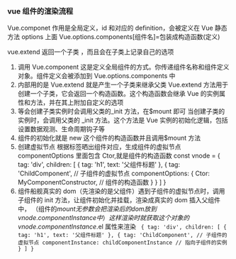 ### vue 组件的渲染流程

Vue.componet 作用是全局定义，id 和对应的 definition，会被定义在 Vue 静态方法 options 上面
Vue.options.components[组件名]=包装成构造函数(定义)

vue.extend 返回一个子类 ，而且会在子类上记录自己的选项

1. 调用 Vue.component
   这是定义全局组件的方式。你传递组件名称和组件定义对象。组件定义会被添加到 Vue.options.components 中
2. 内部用的是 Vue.extend 就是产生一个子类来继承父类
   Vue.extend 方法用于创建一个子类，它会返回一个构造函数。这个构造函数会继承 Vue 的实例属性和方法，并在其上附加自定义的选项
3. 等会创建子类实例时会调用父类的\_init 方法，在$mount 即可
   当创建子类的实例时，会调用父类的 \_init 方法。这个方法是 Vue 实例的初始化逻辑，包括设置数据观测、生命周期钩子等
4. 组件的初始化就是 new 这个组件的构造函数并且调用$mount 方法
5. 创建虚拟节点 根据标签晒出组件对应，生成组件的虚拟节点 componentOptions 里面包含 Ctor,就是组件的构造函数
const vnode = {
  tag: 'div',
  children: [
    { tag: 'h1', text: '父组件标题' },
    {
      tag: 'ChildComponent', // 子组件的虚拟节点
      componentOptions: {
        Ctor: MyComponentConstructor, // 组件的构造函数
      }
    }
  ]
}
6. 组件船舰真实的 dom（先渲染的是父组件）遇到子组件的虚拟节点时，调用子组件的 init 方法，让组件初始化并挂载，渲染成真实的 dom 插入父组件中，
   （组件的$mount无参数会把渲染后的dom放到 vnode.componentInstance 中）这样渲染时就 获取这个对象的vnode.componentInstance.$el 属性来渲染
   `
{
  tag: 'div',
  children: [
    { tag: 'h1', text: '父组件标题' },
    {
      tag: 'ChildComponent', // 子组件的虚拟节点
      componentInstance: childComponentInstance // 指向子组件的实例
    }
  ]
}`

